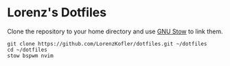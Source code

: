 # Lorenz's Dotfiles

Clone the repository to your home directory and use [GNU Stow](https://www.gnu.org/software/stow/) to link them.

```
git clone https://github.com/LorenzKofler/dotfiles.git ~/dotfiles
cd ~/dotfiles
stow bspwm nvim 
```


